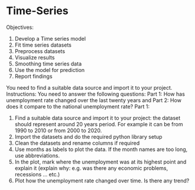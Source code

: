 # Time-Series

Objectives:
1.	Develop a Time series model
2.	Fit time series datasets
3.	Preprocess datasets
4.	Visualize results
5.	Smoothing time series data
6.	Use the model for prediction
7.	Report findings


You need to find a suitable data source and import it to your project.
Instructions:
You need to answer the following questions:
Part 1: How has unemployment rate changed over the last twenty years and
Part 2: How does it compare to the national unemployment rate? 
Part 1:
1.	Find a suitable data source and import it to your project: the dataset should represent around 20 years period. For example it can be from 1990 to 2010 or from 2000 to 2020.
2.	Import the datasets and do the required python library setup
3.	Clean the datasets and rename columns if required
4.	Use months as labels to plot the data. If the month names are too long, use abbreviations.
5.	In the plot, mark where the unemployment was at its highest point and explain it (explain why: e.g. was there any economic problems, recessions ... etc.)
6.	Plot how the unemployment rate changed over time. Is there any trend?
